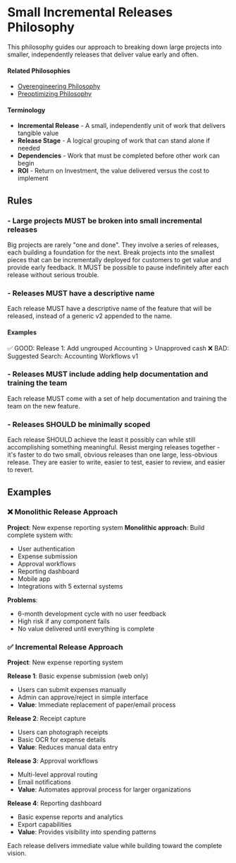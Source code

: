 # Small Incremental Releases Philosophy
This philosophy guides our approach to breaking down large projects into smaller, independently releases that deliver value early and often.

#### Related Philosophies
- [Overengineering Philosophy](/contributingGuides/philosophies/OVERENGINEERING.md)
- [Preoptimizing Philosophy](/contributingGuides/philosophies/PREOPTIMIZING.md)

#### Terminology
- **Incremental Release** - A small, independently unit of work that delivers tangible value
- **Release Stage** - A logical grouping of work that can stand alone if needed
- **Dependencies** - Work that must be completed before other work can begin
- **ROI** - Return on Investment, the value delivered versus the cost to implement

## Rules

### - Large projects MUST be broken into small incremental releases
Big projects are rarely "one and done". They involve a series of releases, each building a foundation for the next. Break projects into the smallest pieces that can be incrementally deployed for customers to get value and provide early feedback. It MUST be possible to pause indefinitely after each release without serious trouble.

### - Releases MUST have a descriptive name
Each release MUST have a descriptive name of the feature that will be released, instead of a generic v2 appended to the name.

#### Examples
✅ GOOD: Release 1: Add ungrouped Accounting > Unapproved cash
❌ BAD: Suggested Search: Accounting Workflows v1


### - Releases MUST include adding help documentation and training the team
Each release MUST come with a set of help documentation and training the team on the new feature.
### - Releases SHOULD be minimally scoped
Each release SHOULD achieve the least it possibly can while still accomplishing something meaningful. Resist merging releases together - it's faster to do two small, obvious releases than one large, less-obvious release. They are easier to write, easier to test, easier to review, and easier to revert.

## Examples

### ❌ Monolithic Release Approach
**Project**: New expense reporting system
**Monolithic approach**: Build complete system with:
- User authentication
- Expense submission
- Approval workflows  
- Reporting dashboard
- Mobile app
- Integrations with 5 external systems

**Problems**: 
- 6-month development cycle with no user feedback
- High risk if any component fails
- No value delivered until everything is complete

### ✅ Incremental Release Approach
**Project**: New expense reporting system

**Release 1**: Basic expense submission (web only)
- Users can submit expenses manually
- Admin can approve/reject in simple interface
- **Value**: Immediate replacement of paper/email process

**Release 2**: Receipt capture
- Users can photograph receipts
- Basic OCR for expense details
- **Value**: Reduces manual data entry

**Release 3**: Approval workflows
- Multi-level approval routing
- Email notifications
- **Value**: Automates approval process for larger organizations

**Release 4**: Reporting dashboard
- Basic expense reports and analytics
- Export capabilities
- **Value**: Provides visibility into spending patterns

Each release delivers immediate value while building toward the complete vision.
